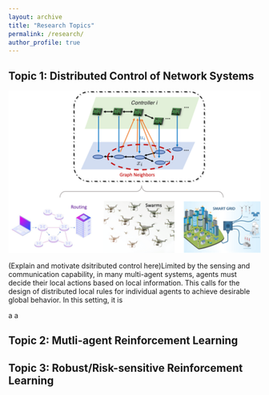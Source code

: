 ```yaml
---
layout: archive
title: "Research Topics"
permalink: /research/
author_profile: true
---
```


Topic 1: Distributed Control of Network Systems
----
![distributed control illustation](../images/distributed-control.png) 

(Explain and motivate dsitributed control here)Limited by the sensing and communication capability, in many multi-agent systems, agents must decide their local actions based on local information. This calls for the design of distributed local rules for individual agents to achieve desirable global behavior.
In this setting, it is 

<span>a </span> <span>a </span> 




Topic 2: Mutli-agent Reinforcement Learning
----


Topic 3:  Robust/Risk-sensitive Reinforcement Learning
----

